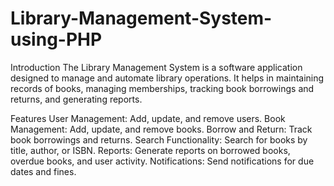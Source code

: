 # Library-Management-System-using-PHP
Introduction
The Library Management System is a software application designed to manage and automate library operations. It helps in maintaining records of books, managing memberships, tracking book borrowings and returns, and generating reports.

Features
User Management: Add, update, and remove users.
Book Management: Add, update, and remove books.
Borrow and Return: Track book borrowings and returns.
Search Functionality: Search for books by title, author, or ISBN.
Reports: Generate reports on borrowed books, overdue books, and user activity.
Notifications: Send notifications for due dates and fines.
